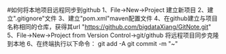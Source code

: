 #如何将本地项目远程同步到github
1、File->New->Project 建立新项目
2、建立".gitignore"文件
3、建立"pom.xml"maven配置文件
4、在github建立与项目名称相同的仓库，获得其url
   "https://github.com/bigdataXiang/GitNote.git"
5、File->New->Project from Version Control->git/github
   将远程项目同步克隆到本地
6、在终端执行以下命令：
   git add -A
   git commit -m "~"
   
